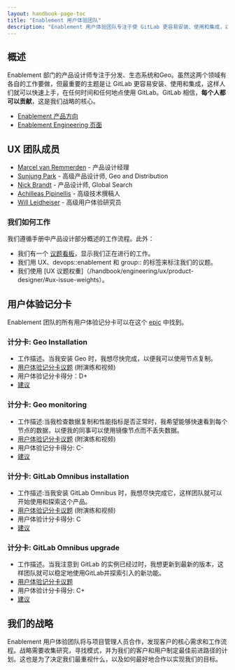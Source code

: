 ```yaml
---
layout: handbook-page-toc
title: "Enablement 用户体验团队"
description: "Enablement 用户体验团队专注于使 GitLab 更容易安装、使用和集成，以便人们能够快速、无障碍地开始使用。"
---
```


## 概述
Enablement 部门的产品设计师专注于分发、生态系统和Geo。虽然这两个领域有各自的工作要做，但最重要的主题是让 GitLab 更容易安装、使用和集成，这样人们就可以快速上手，在任何时间和任何地点使用 GitLab。GitLab 相信，**每个人都可以贡献**，这是我们战略的核心。

* [Enablement 产品方向](https://about.gitlab.com/direction/enablement/) 
* [Enablement Engineering 页面](/handbook/engineering/development/enablement/)

## UX 团队成员

* [Marcel van Remmerden](/company/team/#mvanremmerden) - 产品设计经理
* [Sunjung Park](/company/team/#sunjungp) - 高级产品设计师, Geo and Distribution
* [Nick Brandt](/company/team/#nickbrandt) - 产品设计师, Global Search
* [Achilleas Pipinellis](/company/team/#axil) - 高级技术撰稿人
* [Will Leidheiser](/company/team/#wleidheiser) - 高级用户体验研究员

### 我们如何工作
我们遵循手册中产品设计部分概述的工作流程。此外：

* 我们有一个 [议题看板](https://gitlab.com/groups/gitlab-org/-/boards/1254585?label_name[]=UX&label_name[]=devops%3A%3Aenablement)，显示我们正在进行的工作。 
* 我们用 UX、devops::enablement 和 group:: 的标签来标注我们的议题。
* 我们使用 [UX 议题权重]（/handbook/engineering/ux/product-designer/#ux-issue-weights）。

## 用户体验记分卡
Enablement 团队的所有用户体验记分卡可以在这个 [epic](https://gitlab.com/groups/gitlab-org/-/epics/2166) 中找到。

### 计分卡: Geo Installation

- 工作描述。当我安装 Geo 时，我想尽快完成，以便我可以使用节点复制。
- [用户体验记分卡议题](https://gitlab.com/gitlab-org/gitlab-design/-/issues/731) (附演练和视频)
- 用户体验记分卡得分：D+
- [建议](https://gitlab.com/gitlab-org/gitlab-design/-/issues/760)

### 计分卡: Geo monitoring

- 工作描述:当我检查数据复制和性能指标是否正常时，我希望能够快速看到每个节点的数据，以便我的同事可以使用镜像节点而不丢失数据。
- [用户体验记分卡议题](https://gitlab.com/gitlab-org/gitlab-design/-/issues/772) (附演练和视频)
- 用户体验记分卡得分: C-
- [建议](https://gitlab.com/gitlab-org/gitlab-design/-/issues/773)

### 计分卡: GitLab Omnibus installation

- 工作描述:当我安装 GitLab Omnibus 时，我想尽快完成它，这样团队就可以开始使用和探索这个产品。
- [用户体验记分卡议题](https://gitlab.com/gitlab-org/gitlab-design/-/issues/671) (附演练和视频)
- 用户体验计分卡得分: C
- [建议](https://gitlab.com/gitlab-org/gitlab-design/-/issues/679)

### 计分卡: GitLab Omnibus upgrade

- 工作描述。当我注意到 GitLab 的实例已经过时，我想更新到最新的版本，这样团队就可以稳定地使用GitLab并探索引入的新功能。
- [用户体验记分卡议题](https://gitlab.com/gitlab-org/gitlab-design/-/issues/673)
- 用户体验计分卡得分: C+
- [建议](https://gitlab.com/gitlab-org/gitlab-design/-/issues/684)

## 我们的战略
Enablement 用户体验团队将与项目管理人员合作，发现客户的核心需求和工作流程。战略需要收集研究，寻找模式，并为我们的客户和用户制定最佳前进路径的计划。这也是为了决定我们最重视什么，以及如何最好地合作以实现我们的目标。
